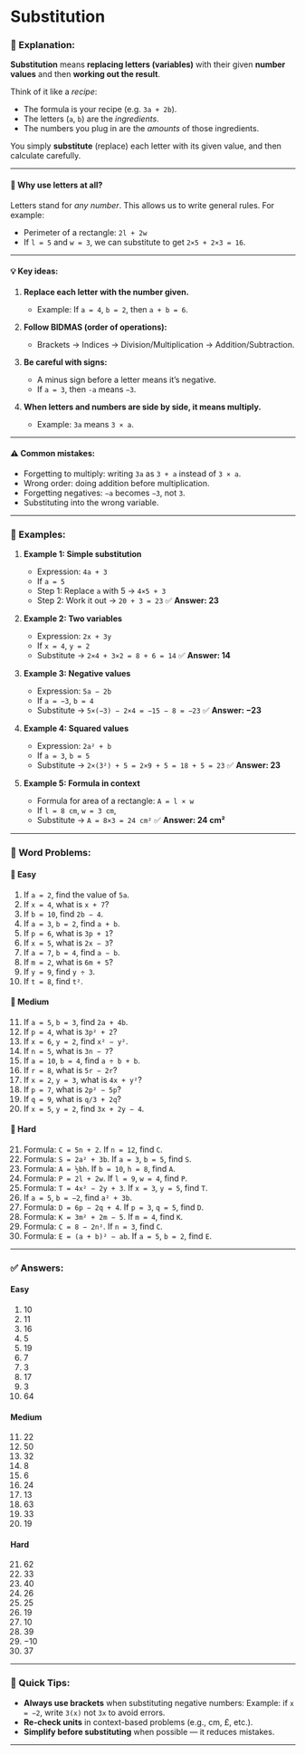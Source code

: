 # Substitution

### 📘 Explanation:

**Substitution** means **replacing letters (variables)** with their given **number values** and then **working out the result**.

Think of it like a *recipe*:

* The formula is your recipe (e.g. `3a + 2b`).
* The letters (`a`, `b`) are the *ingredients*.
* The numbers you plug in are the *amounts* of those ingredients.

You simply **substitute** (replace) each letter with its given value, and then calculate carefully.

---

#### 🧩 Why use letters at all?

Letters stand for *any number*. This allows us to write general rules.
For example:

* Perimeter of a rectangle: `2l + 2w`
* If `l = 5` and `w = 3`, we can substitute to get `2×5 + 2×3 = 16`.

---

#### 💡 Key ideas:

1. **Replace each letter with the number given.**

   * Example: If `a = 4`, `b = 2`, then `a + b = 6`.
2. **Follow BIDMAS (order of operations):**

   * Brackets → Indices → Division/Multiplication → Addition/Subtraction.
3. **Be careful with signs:**

   * A minus sign before a letter means it’s negative.
   * If `a = 3`, then `-a` means `−3`.
4. **When letters and numbers are side by side, it means multiply.**

   * Example: `3a` means `3 × a`.

---

#### ⚠️ Common mistakes:

* Forgetting to multiply: writing `3a` as `3 + a` instead of `3 × a`.
* Wrong order: doing addition before multiplication.
* Forgetting negatives: `−a` becomes `−3`, not `3`.
* Substituting into the wrong variable.

---

### 🧮 Examples:

1. **Example 1: Simple substitution**

   * Expression: `4a + 3`
   * If `a = 5`
   * Step 1: Replace `a` with 5 → `4×5 + 3`
   * Step 2: Work it out → `20 + 3 = 23`
     ✅ **Answer: 23**

2. **Example 2: Two variables**

   * Expression: `2x + 3y`
   * If `x = 4`, `y = 2`
   * Substitute → `2×4 + 3×2 = 8 + 6 = 14`
     ✅ **Answer: 14**

3. **Example 3: Negative values**

   * Expression: `5a − 2b`
   * If `a = −3`, `b = 4`
   * Substitute → `5×(−3) − 2×4 = −15 − 8 = −23`
     ✅ **Answer: −23**

4. **Example 4: Squared values**

   * Expression: `2a² + b`
   * If `a = 3`, `b = 5`
   * Substitute → `2×(3²) + 5 = 2×9 + 5 = 18 + 5 = 23`
     ✅ **Answer: 23**

5. **Example 5: Formula in context**

   * Formula for area of a rectangle: `A = l × w`
   * If `l = 8 cm`, `w = 3 cm`,
   * Substitute → `A = 8×3 = 24 cm²`
     ✅ **Answer: 24 cm²**

---

### 🧩 Word Problems:

#### 🔹 Easy

1. If `a = 2`, find the value of `5a`.
2. If `x = 4`, what is `x + 7`?
3. If `b = 10`, find `2b − 4`.
4. If `a = 3`, `b = 2`, find `a + b`.
5. If `p = 6`, what is `3p + 1`?
6. If `x = 5`, what is `2x − 3`?
7. If `a = 7`, `b = 4`, find `a − b`.
8. If `m = 2`, what is `6m + 5`?
9. If `y = 9`, find `y ÷ 3`.
10. If `t = 8`, find `t²`.

#### 🔸 Medium

11. If `a = 5`, `b = 3`, find `2a + 4b`.
12. If `p = 4`, what is `3p² + 2`?
13. If `x = 6`, `y = 2`, find `x² − y²`.
14. If `n = 5`, what is `3n − 7`?
15. If `a = 10`, `b = 4`, find `a ÷ b + b`.
16. If `r = 8`, what is `5r − 2r`?
17. If `x = 2`, `y = 3`, what is `4x + y²`?
18. If `p = 7`, what is `2p² − 5p`?
19. If `q = 9`, what is `q/3 + 2q`?
20. If `x = 5`, `y = 2`, find `3x + 2y − 4`.

#### 🔺 Hard

21. Formula: `C = 5n + 2`. If `n = 12`, find `C`.
22. Formula: `S = 2a² + 3b`. If `a = 3`, `b = 5`, find `S`.
23. Formula: `A = ½bh`. If `b = 10`, `h = 8`, find `A`.
24. Formula: `P = 2l + 2w`. If `l = 9`, `w = 4`, find `P`.
25. Formula: `T = 4x² − 2y + 3`. If `x = 3`, `y = 5`, find `T`.
26. If `a = 5`, `b = −2`, find `a² + 3b`.
27. Formula: `D = 6p − 2q + 4`. If `p = 3`, `q = 5`, find `D`.
28. Formula: `K = 3m² + 2m − 5`. If `m = 4`, find `K`.
29. Formula: `C = 8 − 2n²`. If `n = 3`, find `C`.
30. Formula: `E = (a + b)² − ab`. If `a = 5`, `b = 2`, find `E`.

---

### ✅ Answers:

#### Easy

1. 10
2. 11
3. 16
4. 5
5. 19
6. 7
7. 3
8. 17
9. 3
10. 64

#### Medium

11. 22
12. 50
13. 32
14. 8
15. 6
16. 24
17. 13
18. 63
19. 33
20. 19

#### Hard

21. 62
22. 33
23. 40
24. 26
25. 25
26. 19
27. 10
28. 39
29. −10
30. 37

---

### 🧠 Quick Tips:

* **Always use brackets** when substituting negative numbers:
  Example: if `x = −2`, write `3(x)` not `3x` to avoid errors.
* **Re-check units** in context-based problems (e.g., cm, £, etc.).
* **Simplify before substituting** when possible — it reduces mistakes.

---

